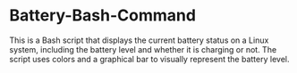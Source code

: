 # Battery-Bash-Command
This is a Bash script that displays the current battery status on a Linux system, including the battery level and whether it is charging or not. The script uses colors and a graphical bar to visually represent the battery level.
